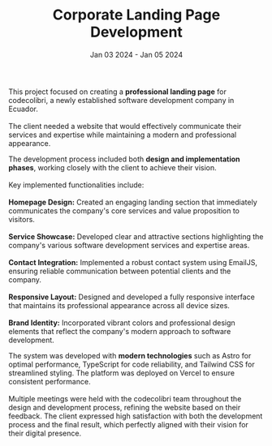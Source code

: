 ---
title: 'Corporate Landing Page Development'
date: 'Jan 03 2024 - Jan 05 2024'
company: 'Fiverr | codecolibri'
description: |
  Developed a modern and functional landing page for a newly established software development company, focusing on clear communication and brand identity representation.

tags:
  - name: 'Astro'
  - name: 'TypeScript'
  - name: 'Tailwind'
  - name: 'Vercel'
  - name: 'EmailJS'
image: '/src/assets/details/codecolibri-h.png'
buttonText: 'Visit'
buttonLink: 'https://codecolibri.vercel.app/'
showRedirectButton: true 

achievements:
  - '<strong>Brand Identity:</strong> Successfully implemented a design that reflects <strong class="focus">vibrant colors and professional aesthetics</strong> aligned with company values.'
  - '<strong>Optimized Performance:</strong> Developed using Astro framework, achieving <strong class="focus">excellent loading speeds</strong> and SEO optimization.'
  - '<strong>Clear Communication:</strong> The landing page effectively conveys <strong class="focus">service offerings and company vision</strong> to potential clients.'
  - '<strong>Responsive Design:</strong> Implemented a fully responsive layout that <strong class="focus">maintains functionality</strong> across all devices.'
  - '<strong>Contact Integration:</strong> Seamless integration of <strong class="focus">contact forms and communication channels</strong> using EmailJS.'
  - '<strong>Modern Architecture:</strong> Built with modern technologies to ensure <strong class="focus">maintainability and scalability</strong> for future updates.'

conclusion: "This project successfully established codecolibri's digital presence, creating a professional and functional platform that effectively communicates their services and expertise in software development to potential clients."

body: |
  This project focused on creating a <strong class="focus">professional landing page</strong> for codecolibri, a newly established software development company in Ecuador. <br/><br/>
  The client needed a website that would effectively communicate their services and expertise while maintaining a modern and professional appearance.

  The development process included both <strong class="focus">design and implementation phases</strong>, working closely with the client to achieve their vision.
  <br/><br/>
  Key implemented functionalities include:
  <br/><br/>
  <strong>Homepage Design:</strong> Created an engaging landing section that immediately communicates the company's core services and value proposition to visitors.
  <br/><br/>
  <strong>Service Showcase:</strong> Developed clear and attractive sections highlighting the company's various software development services and expertise areas.
  <br/><br/>
  <strong>Contact Integration:</strong> Implemented a robust contact system using EmailJS, ensuring reliable communication between potential clients and the company.
  <br/><br/>
  <strong>Responsive Layout:</strong> Designed and developed a fully responsive interface that maintains its professional appearance across all device sizes.
  <br/><br/>
  <strong>Brand Identity:</strong> Incorporated vibrant colors and professional design elements that reflect the company's modern approach to software development.

  The system was developed with <strong class="focus">modern technologies</strong> such as Astro for optimal performance, TypeScript for code reliability, and Tailwind CSS for streamlined styling. The platform was deployed on Vercel to ensure consistent performance.
  <br/><br/>
  Multiple meetings were held with the codecolibri team throughout the design and development process, refining the website based on their feedback. The client expressed high satisfaction with both the development process and the final result, which perfectly aligned with their vision for their digital presence.

footerImage: '/src/assets/details/codecolibri-f.png'
footerCaption: 'Overview of services offered by codecolibri.'
---